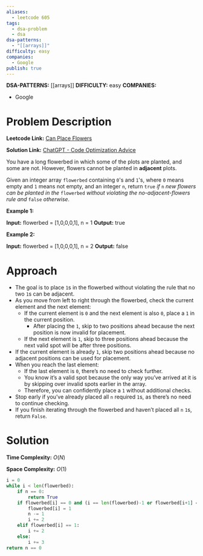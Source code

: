 ```yaml
---
aliases:
  - leetcode 605
tags:
  - dsa-problem
  - dsa
dsa-patterns:
  - "[[arrays]]"
difficulty: easy
companies:
  - Google
publish: true
---
```


**DSA-PATTERNS:** [[arrays]]
**DIFFICULTY:** easy
**COMPANIES:** 
- Google

# Problem Description

**Leetcode Link:** [Can Place Flowers](https://leetcode.com/problems/can-place-flowers/description/)

**Solution Link:**  [ChatGPT - Code Optimization Advice](https://chatgpt.com/share/67587d92-7dec-8013-a612-e225293161eb)

You have a long flowerbed in which some of the plots are planted, and some are not. However, flowers cannot be planted in **adjacent** plots.

Given an integer array `flowerbed` containing `0`'s and `1`'s, where `0` means empty and `1` means not empty, and an integer `n`, return `true` _if_ `n` _new flowers can be planted in the_ `flowerbed` _without violating the no-adjacent-flowers rule and_ `false` _otherwise_.

**Example 1:**

**Input:** flowerbed = [1,0,0,0,1], n = 1
**Output:** true

**Example 2:**

**Input:** flowerbed = [1,0,0,0,1], n = 2
**Output:** false

# Approach
- The goal is to place `1`s in the flowerbed without violating the rule that no two `1`s can be adjacent.
- As you move from left to right through the flowerbed, check the current element and the next element:
    - If the current element is `0` and the next element is also `0`, place a `1` in the current position.
        - After placing the `1`, skip to two positions ahead because the next position is now invalid for placement.
    - If the next element is `1`, skip to three positions ahead because the next valid spot will be after three positions.
- If the current element is already `1`, skip two positions ahead because no adjacent positions can be used for placement.
- When you reach the last element:
    - If the last element is `0`, there’s no need to check further.
    - You know it’s a valid spot because the only way you’ve arrived at it is by skipping over invalid spots earlier in the array.
    - Therefore, you can confidently place a `1` without additional checks.
- Stop early if you’ve already placed all `n` required `1`s, as there’s no need to continue checking.
- If you finish iterating through the flowerbed and haven’t placed all `n` `1`s, return `False`.
 
# Solution 

**Time Complexity:** $O(N)$

**Space Complexity:** $O(1)$

```python
i = 0
while i < len(flowerbed):
	if n == 0:
		return True
	if flowerbed[i] == 0 and (i == len(flowerbed)-1 or flowerbed[i+1] == 0):
		flowerbed[i] = 1
		n -= 1
		i += 2
	elif flowerbed[i] == 1:
		i += 2
	else: 
		i += 3
return n == 0
```